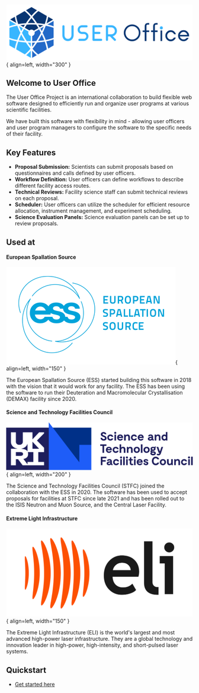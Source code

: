 ![UOS Logo](assets/images/uo_logo_small.png){ align=left, width="300" } 

## Welcome to User Office

The User Office Project is an international collaboration to build flexible web software designed to efficiently run and organize user programs at various scientific facilities. 

We have built this software with flexibility in mind - allowing user officers and user program managers to configure the software to the specific needs of their facility.

## Key Features

- **Proposal Submission:** Scientists can submit proposals based on questionnaires and calls defined by user officers.
- **Workflow Definition:** User officers can define workflows to describe different facility access routes.
- **Technical Reviews:** Facility science staff can submit technical reviews on each proposal.
- **Scheduler:** User officers can utilize the scheduler for efficient resource allocation, instrument management, and experiment scheduling.
- **Science Evaluation Panels:** Science evaluation panels can be set up to review proposals.

## Used at

#### European Spallation Source

![ESS Logo](assets/images/ess.png){ align=left, width="150" } 

The European Spallation Source (ESS) started building this software in 2018 with the vision that it would work for any facility. The ESS has been using the software to run their Deuteration and Macromolecular Crystallisation (DEMAX) facility since 2020.

#### Science and Technology Facilities Council

![STFC Logo](assets/images/stfc.png){ align=left, width="200" } 

The Science and Technology Facilities Council (STFC) joined the collaboration with the ESS in 2020. The software has been used to accept proposals for facilities at STFC since late 2021 and has been rolled out to the ISIS Neutron and Muon Source, and the Central Laser Facility.

#### Extreme Light Infrastructure

![ELI Logo](assets/images/ELI_logo.png){ align=left, width="150" } 

The Extreme Light Infrastructure (ELI) is the world's largest and most advanced high-power laser infrastructure. They are a global technology and innovation leader in high-power, high-intensity, and short-pulsed laser systems. 


## Quickstart
- [Get started here](quick_start.md)
